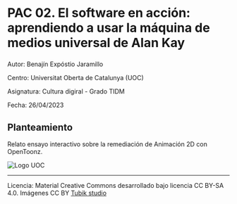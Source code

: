 # PAC 02. El software en acción: aprendiendo a usar la máquina de medios universal de Alan Kay

### 

Autor: Benajín Expóstio Jaramillo

Centro: Universitat Oberta de Catalunya (UOC)

Asignatura: Cultura digiral - Grado TIDM

Fecha: 26/04/2023

### 

## Planteamiento
Relato ensayo interactivo sobre la remediación de Animación 2D con OpenToonz.

![Logo UOC](https://bexpositoj.github.io/PEC02/img/uoclogo.png) 



----

Licencia: Material Creative Commons desarrollado bajo licencia CC BY-SA 4.0. Imágenes CC BY [Tubik studio](https://blog.tubikstudio.com/how-to-create-original-flat-illustrations-designers-tips/) 
